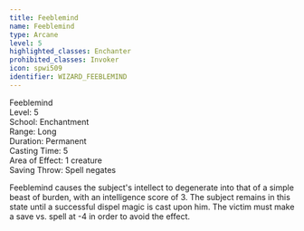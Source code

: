 ```yaml
---
title: Feeblemind
name: Feeblemind
type: Arcane
level: 5
highlighted_classes: Enchanter
prohibited_classes: Invoker
icon: spwi509
identifier: WIZARD_FEEBLEMIND
---
```

Feeblemind  
Level: 5  
School: Enchantment  
Range: Long  
Duration: Permanent  
Casting Time: 5  
Area of Effect: 1 creature  
Saving Throw: Spell negates  
  
Feeblemind causes the subject's intellect to degenerate into that of a simple beast of burden, with an intelligence score of 3. The subject remains in this state until a successful dispel magic is cast upon him. The victim must make a save vs. spell at -4 in order to avoid the effect.  
